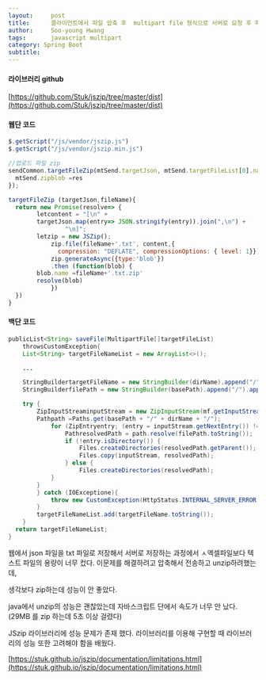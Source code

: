 ```yaml
---
layout:     post
title:      클라이언트에서 파일 압축 후  multipart file 형식으로 서버로 요청 후 파일 압축 풀기
author:     Soo-young Hwang
tags: 		javascript multipart
category: Spring Boot
subtitle:
---
```


#### 라이브러리 github
[https://github.com/Stuk/jszip/tree/master/dist](https://github.com/Stuk/jszip/tree/master/dist)


#### 웹단 코드
```jsx
$.getScript("/js/vendor/jszip.js")
$.getScript("/js/vendor/jszip.min.js")
```

```jsx
//업로드 파일 zip
sendCommon.targetFileZip(mtSend.targetJson, mtSend.targetFileList[0].name).then(res=> {
  mtSend.zipblob =res
});
```

```jsx
targetFileZip (targetJson,fileName){
  return new Promise(resolve=> {
		letcontent = "[\n" +
		targetJson.map(entry=> JSON.stringify(entry)).join(",\n") +
		        "\n]";
		letzip = new JSZip();
		    zip.file(fileName+'.txt', content,{
		      compression: "DEFLATE", compressionOptions: { level: 1}});
		    zip.generateAsync({type:'blob'})
		    .then (function(blob) {
		blob.name =fileName+'.txt.zip'
		resolve(blob)
		    })
  })
}
```

#### 백단 코드

```java
publicList<String> saveFile(MultipartFile[]targetFileList)
    throwsCustomException{
    List<String> targetFileNameList = new ArrayList<>();

    ...

    StringBuildertargetFileName = new StringBuilder(dirName).append("/").append(fileName, 0, fileName.length()-4);
    StringBuilderfilePath = new StringBuilder(basePath).append("/").append(targetFileName);

    try {
        ZipInputStreaminputStream = new ZipInputStream(mf.getInputStream());
        Pathpath =Paths.get(basePath + "/" + dirName + "/");
            for (ZipEntryentry; (entry = inputStream.getNextEntry()) != null; ) {
                PathresolvedPath = path.resolve(filePath.toString());
                if (!entry.isDirectory()) {
                    Files.createDirectories(resolvedPath.getParent());
                    Files.copy(inputStream, resolvedPath);
                } else {
                    Files.createDirectories(resolvedPath);
            }
        }
        } catch (IOExceptione){
            throw new CustomException(HttpStatus.INTERNAL_SERVER_ERROR, 123, "파일 업로드 실패");
        }
        targetFileNameList.add(targetFileName.toString());
    }
  return targetFileNameList;
}
```

웹에서 json 파일을 txt 파일로 저장해서 서버로 저장하는 과정에서 ㅅ엑셀파일보다 텍스트 파일의 용량이 너무 컸다.  이문제를 해결하려고 압축해서 전송하고 unzip하려했는데,

생각보다 zip하는데 성능이 안 좋았다.

java에서 unzip의 성능은 괜찮았는데 자바스크립트 단에서 속도가 너무 안 났다. (29MB 를 zip 하는데 5초 이상 걸렸다)

JSzip  라이브러리에 성능 문제가 존재 했다. 라이브러리를 이용해 구현할 때 라이브러리의 성능 또한 고려해야 함을 배웠다.

[https://stuk.github.io/jszip/documentation/limitations.html](https://stuk.github.io/jszip/documentation/limitations.html)
